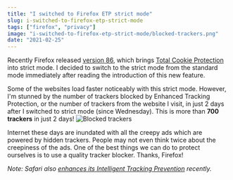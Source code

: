 ```yaml
---
title: "I switched to Firefox ETP strict mode"
slug: i-switched-to-firefox-etp-strict-mode
tags: ["firefox", "privacy"]
image: "i-switched-to-firefox-etp-strict-mode/blocked-trackers.png"
date: "2021-02-25"
---
```


Recently Firefox released [version 86](https://www.mozilla.org/en-US/firefox/86.0/releasenotes/), which brings [Total Cookie Protection](https://blog.mozilla.org/security/2021/02/23/total-cookie-protection/) into strict mode. I decided to switch to the strict mode from the standard mode immediately after reading the introduction of this new feature.

Some of the websites load faster noticeably with this strict mode. However, I'm stunned by the number of trackers blocked by Enhanced Tracking Protection, or the number of trackers from the website I visit, in just 2 days after I switched to strict mode (since Wednesday). This is more than **700 trackers** in just 2 days!
![Blocked trackers](/i-switched-to-firefox-etp-strict-mode/blocked-trackers.png)

Internet these days are inundated with all the creepy ads which are powered by hidden trackers. People may not even think twice about the creepiness of the ads. One of the best things we can do to protect ourselves is to use a quality tracker blocker. Thanks, Firefox!

*Note: Safari also [enhances its Intelligent Tracking Prevention](https://appleinsider.com/articles/20/06/22/safari-now-blocks-google-analytics-on-sites-new-privacy-report-feature-shows) recently.*